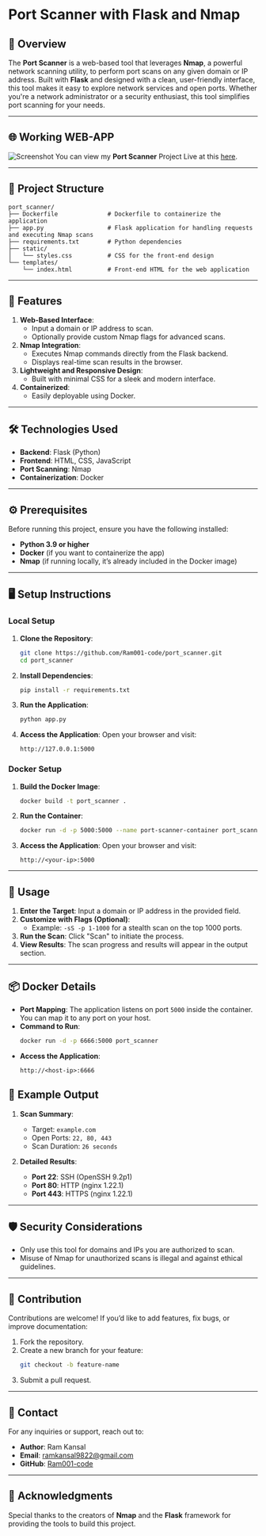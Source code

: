 # Port Scanner with Flask and Nmap

## 📖 Overview

The **Port Scanner** is a web-based tool that leverages **Nmap**, a powerful network scanning utility, to perform port scans on any given domain or IP address. Built with **Flask** and designed with a clean, user-friendly interface, this tool makes it easy to explore network services and open ports. Whether you're a network administrator or a security enthusiast, this tool simplifies port scanning for your needs.

---

## 🌐 Working WEB-APP

![Screenshot]("./screenshot.png")
You can view my **Port Scanner** Project Live at this [here](https://ports.ramksites.site/).

---

## 📂 Project Structure

```
port_scanner/
├── Dockerfile              # Dockerfile to containerize the application
├── app.py                  # Flask application for handling requests and executing Nmap scans
├── requirements.txt        # Python dependencies
├── static/
│   └── styles.css          # CSS for the front-end design
└── templates/
    └── index.html          # Front-end HTML for the web application
```

---

## 🚀 Features

1. **Web-Based Interface**:
   - Input a domain or IP address to scan.
   - Optionally provide custom Nmap flags for advanced scans.
2. **Nmap Integration**:
   - Executes Nmap commands directly from the Flask backend.
   - Displays real-time scan results in the browser.
3. **Lightweight and Responsive Design**:
   - Built with minimal CSS for a sleek and modern interface.
4. **Containerized**:
   - Easily deployable using Docker.

---

## 🛠️ Technologies Used

- **Backend**: Flask (Python)
- **Frontend**: HTML, CSS, JavaScript
- **Port Scanning**: Nmap
- **Containerization**: Docker

---

## ⚙️ Prerequisites

Before running this project, ensure you have the following installed:

- **Python 3.9 or higher**
- **Docker** (if you want to containerize the app)
- **Nmap** (if running locally, it’s already included in the Docker image)

---

## 🖥️ Setup Instructions

### Local Setup

1. **Clone the Repository**:
   ```bash
   git clone https://github.com/Ram001-code/port_scanner.git
   cd port_scanner
   ```

2. **Install Dependencies**:
   ```bash
   pip install -r requirements.txt
   ```

3. **Run the Application**:
   ```bash
   python app.py
   ```

4. **Access the Application**:
   Open your browser and visit:
   ```
   http://127.0.0.1:5000
   ```

### Docker Setup

1. **Build the Docker Image**:
   ```bash
   docker build -t port_scanner .
   ```

2. **Run the Container**:
   ```bash
   docker run -d -p 5000:5000 --name port-scanner-container port_scanner
   ```

3. **Access the Application**:
   Open your browser and visit:
   ```
   http://<your-ip>:5000
   ```

---

## 🧰 Usage

1. **Enter the Target**: Input a domain or IP address in the provided field.
2. **Customize with Flags (Optional)**:
   - Example: `-sS -p 1-1000` for a stealth scan on the top 1000 ports.
3. **Run the Scan**: Click "Scan" to initiate the process.
4. **View Results**: The scan progress and results will appear in the output section.

---

## 📦 Docker Details

- **Port Mapping**: The application listens on port `5000` inside the container. You can map it to any port on your host.
- **Command to Run**:
   ```bash
   docker run -d -p 6666:5000 port_scanner
   ```
- **Access the Application**:
   ```
   http://<host-ip>:6666
   ```


## 📄 Example Output

1. **Scan Summary**:
   - Target: `example.com`
   - Open Ports: `22, 80, 443`
   - Scan Duration: `26 seconds`

2. **Detailed Results**:
   - **Port 22**: SSH (OpenSSH 9.2p1)
   - **Port 80**: HTTP (nginx 1.22.1)
   - **Port 443**: HTTPS (nginx 1.22.1)

---

## 🛡️ Security Considerations

- Only use this tool for domains and IPs you are authorized to scan.
- Misuse of Nmap for unauthorized scans is illegal and against ethical guidelines.

---

## 🤝 Contribution

Contributions are welcome! If you’d like to add features, fix bugs, or improve documentation:

1. Fork the repository.
2. Create a new branch for your feature:
   ```bash
   git checkout -b feature-name
   ```
3. Submit a pull request.

---

## 📧 Contact

For any inquiries or support, reach out to:

- **Author**: Ram Kansal
- **Email**: ramkansal9822@gmail.com
- **GitHub**: [Ram001-code](https://github.com/Ram001-code)

---

## 🌟 Acknowledgments

Special thanks to the creators of **Nmap** and the **Flask** framework for providing the tools to build this project.